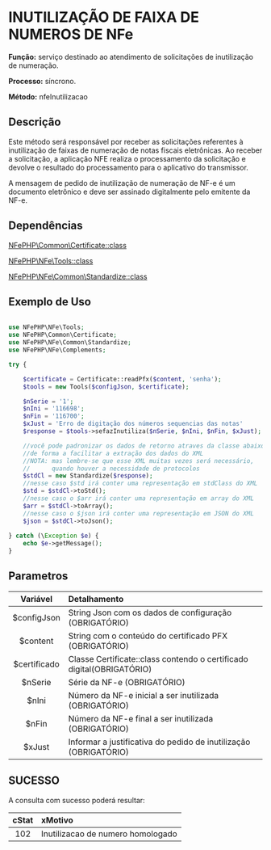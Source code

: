 # INUTILIZAÇÃO DE FAIXA DE NUMEROS DE NFe

**Função:** serviço destinado ao atendimento de solicitações de inutilização de numeração.

**Processo:** síncrono.

**Método:** nfeInutilizacao

## Descrição
Este método será responsável por receber as solicitações referentes à inutilização de faixas de numeração de notas fiscais eletrônicas. Ao receber a solicitação, a aplicação NFE realiza o processamento da solicitação e devolve o resultado do processamento para o aplicativo do transmissor.

A mensagem de pedido de inutilização de numeração de NF-e é um documento eletrônico e deve ser assinado digitalmente pelo emitente da NF-e.

## Dependências

[NFePHP\Common\Certificate::class](Certificate.md)

[NFePHP\NFe\Tools::class](Tools.md)

[NFePHP\NFe\Common\Standardize::class](Standardize.md)

## Exemplo de Uso

```php

use NFePHP\NFe\Tools;
use NFePHP\Common\Certificate;
use NFePHP\NFe\Common\Standardize;
use NFePHP\NFe\Complements;

try {

    $certificate = Certificate::readPfx($content, 'senha');
    $tools = new Tools($configJson, $certificate);

    $nSerie = '1';
    $nIni = '116698';
    $nFin = '116700';
    $xJust = 'Erro de digitação dos números sequencias das notas'
    $response = $tools->sefazInutiliza($nSerie, $nIni, $nFin, $xJust);

    //você pode padronizar os dados de retorno atraves da classe abaixo
    //de forma a facilitar a extração dos dados do XML
    //NOTA: mas lembre-se que esse XML muitas vezes será necessário, 
    //      quando houver a necessidade de protocolos
    $stdCl = new Standardize($response);
    //nesse caso $std irá conter uma representação em stdClass do XML
    $std = $stdCl->toStd();
    //nesse caso o $arr irá conter uma representação em array do XML
    $arr = $stdCl->toArray();
    //nesse caso o $json irá conter uma representação em JSON do XML
    $json = $stdCl->toJson();
    
} catch (\Exception $e) {
    echo $e->getMessage();
}

```

## Parametros

| Variável | Detalhamento  |
| :---:  | :--- |
| $configJson | String Json com os dados de configuração (OBRIGATÓRIO) |
| $content | String com o conteúdo do certificado PFX (OBRIGATÓRIO) |
| $certificado | Classe Certificate::class contendo o certificado digital(OBRIGATÓRIO)  |
| $nSerie | Série da NF-e (OBRIGATÓRIO) |
| $nIni | Número da NF-e inicial a ser inutilizada (OBRIGATÓRIO) |
| $nFin | Número da NF-e final a ser inutilizada (OBRIGATÓRIO) |
| $xJust | Informar a justificativa do pedido de inutilização (OBRIGATÓRIO) |


## SUCESSO

A consulta com sucesso poderá resultar:

| cStat | xMotivo |
| :---: | :--- | 
| 102 | Inutilizacao de numero homologado |
